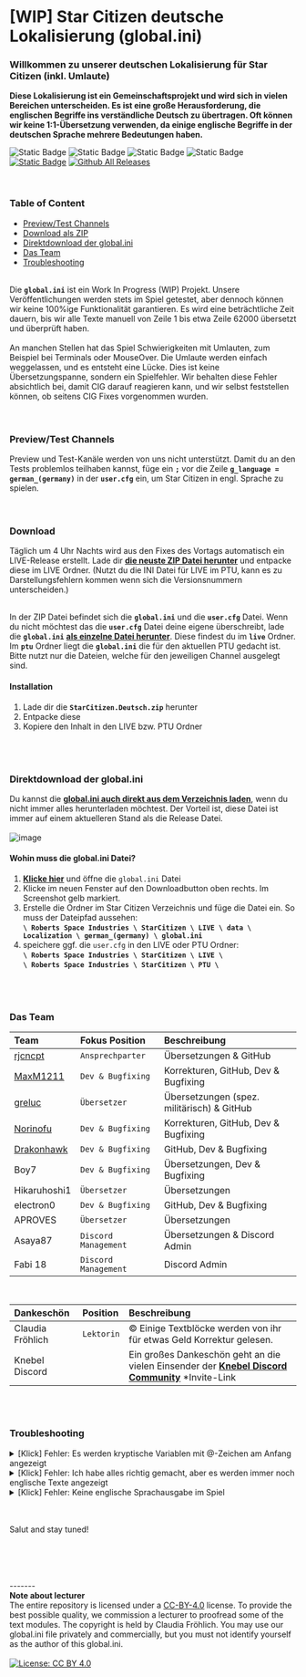 # [WIP] Star Citizen deutsche Lokalisierung (global.ini)

### Willkommen zu unserer deutschen Lokalisierung für Star Citizen (inkl. Umlaute)

**Diese Lokalisierung ist ein Gemeinschaftsprojekt und wird sich in vielen Bereichen unterscheiden. Es ist eine große Herausforderung, die englischen Begriffe ins verständliche Deutsch zu übertragen. Oft können wir keine 1:1-Übersetzung verwenden, da einige englische Begriffe in der deutschen Sprache mehrere Bedeutungen haben.**
<br/>

![Static Badge](https://img.shields.io/badge/Bereit-%2339cb75?label=3.21.1%20LIVE) <!-- -->![Static Badge](https://img.shields.io/badge/Bereit-%2339cb75?label=3.22.0%20PTU) ![Static Badge](https://img.shields.io/badge/Kein%20Fokus-%23ff2f00?label=Preview%20Channel) 
![Static Badge](https://img.shields.io/badge/Work%20In%20Process-%23f3ac04?label=ini) [![Static Badge](https://img.shields.io/badge/%F0%9F%92%96-%23fff?label=Star%20Citizen)](https://robertsspaceindustries.com/) [![Github All Releases](https://img.shields.io/github/downloads/rjcncpt/StarCitizen-Deutsch-INI/total.svg)]()



<br/>

### Table of Content

- [Preview/Test Channels](#previewtest-channels)
- [Download als ZIP](#download)
- [Direktdownload der global.ini](#direktdownload-der-globalini)
- [Das Team](#das-team)
- [Troubleshooting](#troubleshooting)
  <br/><br/>

Die **`global.ini`** ist ein Work In Progress (WIP) Projekt. Unsere Veröffentlichungen werden stets im Spiel getestet, aber dennoch können wir keine 100%ige Funktionalität garantieren. Es wird eine beträchtliche Zeit dauern, bis wir alle Texte manuell von Zeile 1 bis etwa Zeile 62000 übersetzt und überprüft haben.
<br/><br/>
An manchen Stellen hat das Spiel Schwierigkeiten mit Umlauten, zum Beispiel bei Terminals oder MouseOver. Die Umlaute werden einfach weggelassen, und es entsteht eine Lücke. Dies ist keine Übersetzungspanne, sondern ein Spielfehler. Wir behalten diese Fehler absichtlich bei, damit CIG darauf reagieren kann, und wir selbst feststellen können, ob seitens CIG Fixes vorgenommen wurden.
<br/><br/><br/>

### Preview/Test Channels

Preview und Test-Kanäle werden von uns nicht unterstützt. Damit du an den Tests problemlos teilhaben kannst, füge ein **`;`** vor die Zeile **`g_language = german_(germany)`** in der **`user.cfg`** ein, um Star Citizen in engl. Sprache zu spielen.
<br/><br/><br/>

### Download

Täglich um 4 Uhr Nachts wird aus den Fixes des Vortags automatisch ein LIVE-Release erstellt. Lade dir **[die neuste ZIP Datei herunter](https://github.com/rjcncpt/StarCitizen-Deutsch-INI/releases)** und entpacke diese im LIVE Ordner. (Nutzt du die INI Datei für LIVE im PTU, kann es zu Darstellungsfehlern kommen wenn sich die Versionsnummern unterscheiden.)<br/><br/>

In der ZIP Datei befindet sich die **`global.ini`** und die **`user.cfg`** Datei. Wenn du nicht möchtest das die **`user.cfg`** Datei deine eigene überschreibt, lade die **`global.ini`** **[als einzelne Datei herunter](#direktdownload-der-globalini)**. Diese findest du im **`live`** Ordner. Im **`ptu`** Ordner liegt die **`global.ini`** die für den aktuellen PTU gedacht ist. Bitte nutzt nur die Dateien, welche für den jeweiligen Channel ausgelegt sind.
<br/>

#### Installation

1. Lade dir die **`StarCitizen.Deutsch.zip`** herunter
2. Entpacke diese
3. Kopiere den Inhalt in den LIVE bzw. PTU Ordner
<br/><br/><br/><br/>

### Direktdownload der global.ini

Du kannst die **[global.ini auch direkt aus dem Verzeichnis laden](https://github.com/rjcncpt/StarCitizen-Deutsch-INI/blob/main/live/global.ini)**, wenn du nicht immer alles herunterladen möchtest. Der Vorteil ist, diese Datei ist immer auf einem aktuelleren Stand als die Release Datei.
<br/><br/>
![image](https://i.imgur.com/jTabj3V.png)
<br/>

#### Wohin muss die global.ini Datei?

1. **[Klicke hier](https://github.com/rjcncpt/StarCitizen-Deutsch-INI/blob/main/live/global.ini)** und öffne die `global.ini` Datei
2. Klicke im neuen Fenster auf den Downloadbutton oben rechts. Im Screenshot gelb markiert.
3. Erstelle die Ordner im Star Citizen Verzeichnis und füge die Datei ein. So muss der Dateipfad aussehen:<br/>
**`\ Roberts Space Industries \ StarCitizen \ LIVE \ data \ Localization \ german_(germany) \ global.ini`**
4. speichere ggf. die `user.cfg` in den LIVE oder PTU Ordner:<br/>
**`\ Roberts Space Industries \ StarCitizen \ LIVE \`**<br/>
**`\ Roberts Space Industries \ StarCitizen \ PTU \`**
<br/><br/><br/><br/>

### Das Team

| Team                                        | Fokus Position       | Beschreibung                               |
|:--------------------------------------------|:---------------------|:-------------------------------------------|
| [rjcncpt](https://github.com/rjcncpt)       | `Ansprechparter`     | Übersetzungen & GitHub                     |
| [MaxM1211](https://github.com/MaxM1211)     | `Dev & Bugfixing`    | Korrekturen, GitHub, Dev & Bugfixing       |
| [greluc](https://github.com/greluc)         | `Übersetzer`         | Übersetzungen (spez. militärisch) & GitHub |
| [Norinofu](https://github.com/Norinofu)     | `Dev & Bugfixing`    | Korrekturen, GitHub, Dev & Bugfixing       |
| [Drakonhawk](https://github.com/Drakonhawk) | `Dev & Bugfixing`    | GitHub, Dev & Bugfixing                    |
| Boy7                                        | `Dev & Bugfixing`    | Übersetzungen, Dev & Bugfixing             |
| Hikaruhoshi1                                | `Übersetzer`         | Übersetzungen                              |
| electron0                                   | `Dev & Bugfixing`    | GitHub, Dev & Bugfixing                    |
| APROVES                                     | `Übersetzer`         | Übersetzungen                              |
| Asaya87                                     | `Discord Management` | Übersetzungen & Discord Admin              |
| Fabi 18                                     | `Discord Management` | Discord Admin                              |

<br/>

| Dankeschön       | Position   | Beschreibung                                                                                                                       |
|:-----------------|:-----------|:-----------------------------------------------------------------------------------------------------------------------------------|
| Claudia Fröhlich | `Lektorin` | © Einige Textblöcke werden von ihr für etwas Geld Korrektur gelesen.                                                               |
| Knebel Discord   |            | Ein großes Dankeschön geht an die vielen Einsender der **[Knebel Discord Community](https://discord.com/invite/knebel)** \*Invite-Link |

<br/><br/>

### Troubleshooting

<details>
<summary>[Klick] Fehler: Es werden kryptische Variablen mit @-Zeichen am Anfang angezeigt</summary>
<br/>

Unsere **`global.ini`** Datei liegt bereits im korrekten **`UTF-8-BOM`** im Format vor. Wenn bei dir Variablen angezeigt werden, die mit einem @-Zeichen beginnen, aber die Ordnerstuktur richtig ist, scheint deine Datei-Codierung falsch zu sein. Lade entweder **[unsere Datei erneut herunter](https://github.com/rjcncpt/StarCitizen-Deutsch-INI/blob/main/live/global.ini)** oder stelle die Codierung deiner Datei manuell um:
<br/><br/>

1. Öffne die **`global.ini`** in einem Texteditor wie Notepad++ (kostenlos)
2. Klicke anschließend in der Symbolleiste auf "Codierung"
3. Wähle **`UTF-8-BOM`**
4. Speichern
<br/><br/>

Das sollte das Problem beheben.
___________
</details>


<details>
<summary>[Klick] Fehler: Ich habe alles richtig gemacht, aber es werden immer noch englische Texte angezeigt</summary>
<br/>

Achte bei den beiden Dateien **`global.ini`** und **`user.cfg`** auf die richtigen Dateiendungen.
<br/><br/>

Kontrolliere ob es die richtige Dateiendung ist:

1. Öffne den Windows Dateiexplorer
2. Klicke auf Ansicht am oberen Fensterrand
3. Aktiviere im Bereich Ein-/ausblenden: **`Dateinamenerweiterungen`**
4. Sollten die beiden Dateien nun **`global.ini.ini`** oder **`user.txt.cfg`** oder ähnlich heißen, musst du sie zurück in **`global.ini`** und **`user.cfg`** umbennenen.
<br/><br/>

Das sollte das Problem beheben.
___________
</details>


<details>
<summary>[Klick] Fehler: Keine englische Sprachausgabe im Spiel</summary>
<br/>

Es gibt einen Fix für das Audio Problem. Du musst deiner **`user.cfg`** Datei diese folgende Zeile hinzufügen:<br/>
**`g_languageAudio = english`**<br/><br/>
Alternativ lade dir unsere **`user.cfg`** Datei herunter, in der wir das bereits für dich übernommen haben.
<br/><br/>

Das sollte das Problem beheben.
___________
</details>

<br/><br/>
Salut and stay tuned!

<br/><br/><br/><br/>
-------<br/>
**Note about lecturer**<br/>
The entire repository is licensed under a [CC-BY-4.0](http://creativecommons.org/licenses/by/4.0/) license. To provide the best possible quality, we commission a lecturer to proofread some of the text modules. The copyright is held by Claudia Fröhlich. You may use our global.ini file privately and commercially, but you must not identify yourself as the author of this global.ini.
<br/><br/>
[![License: CC BY 4.0](https://img.shields.io/badge/License-CC_BY_4.0-lightgrey.svg)](https://creativecommons.org/licenses/by/4.0/)
